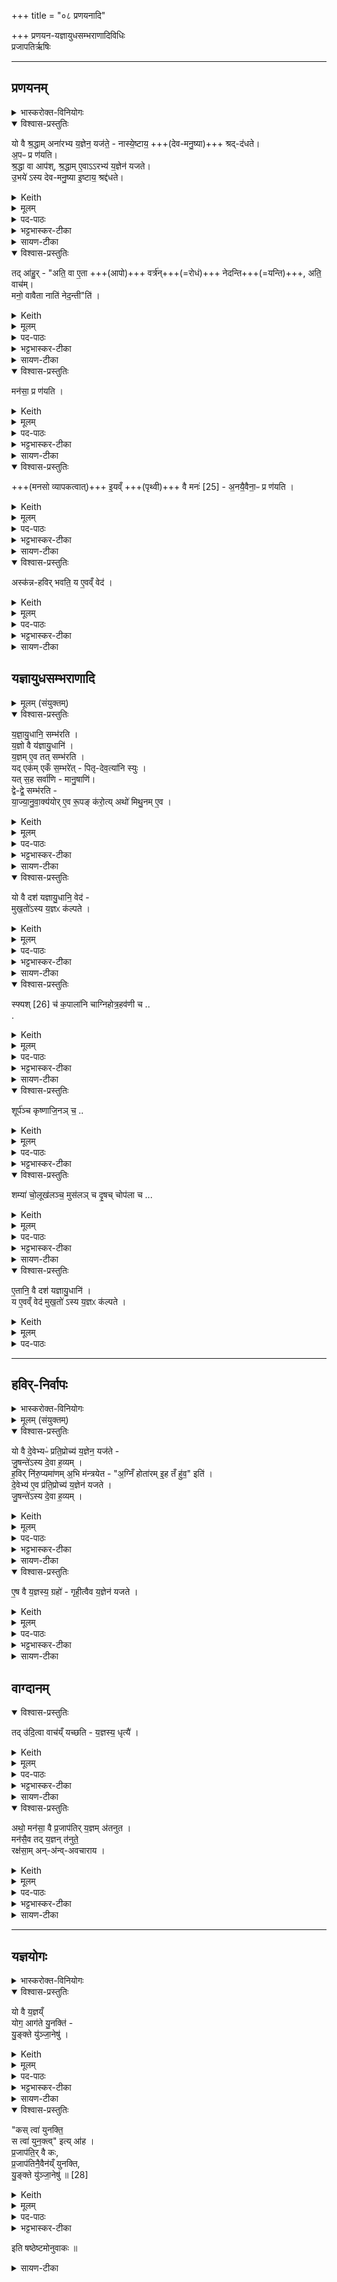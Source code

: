 +++
title = "०८ प्रणयनादि"

+++
प्रणयन-यज्ञायुधसम्भराणादिविधिः  
प्रजापतिर्ऋषिः

_______
## प्रणयनम्
<details><summary>भास्करोक्त-विनियोगः</summary>

1अपां प्रणयनं विधातुमाह - यो वा इत्यादि ॥ 
</details>
<details open><summary>विश्वास-प्रस्तुतिः</summary>

यो वै श्र॒द्धाम् अना॑रभ्य य॒ज्ञेन॒ यज॑ते॒ - नास्ये॒ष्टाय॒ +++(देव-मनु॒ष्या)+++ श्रद्-द॑धते।  
अ॒पᳶ प्र ण॑यति।  
श्र॒द्धा वा आप॑श्, श्र॒द्धाम् ए॒वाऽऽरभ्य॑ य॒ज्ञेन॑ यजते।  
उ॒भये॑ ऽस्य देव-मनु॒ष्या इ॒ष्टाय॒ श्रद्द॑धते। 
</details>
<details><summary>Keith</summary>

He who offers sacrifice without faith, they place not faith in his sacrifice. He brings waters forward, the waters are faith; verily with faith he offers sacrifice, and both gods and men place faith in his sacrifice. 
</details>
<details><summary>मूलम्</summary>

यो वै श्र॒द्धामना॑रभ्य य॒ज्ञेन॒ यज॑ते  ।  
नास्ये॒ष्टाय॒ श्रद्द॑धते ।  
अ॒पᳶ प्र ण॑यति ।  
श्र॒द्धा वा आपः॑ । 
श्र॒द्धामे॒वाऽऽरभ्य॑ य॒ज्ञेन॑ यजते ।  
उ॒भये॑ऽस्य देवमनु॒ष्या इ॒ष्टाय॒ श्रद्द॑धते   
</details>
<details><summary>पद-पाठः</summary>

यः । वै । श्र॒द्धामिति॑ श्रत्-धाम् । अना॑र॒भ्येत्यना॑-र॒भ्य॒ । य॒ज्ञेन॑ । यज॑ते ।   
न । अ॒स्य॒ । इ॒ष्टाय॑ । श्रत् । द॒ध॒ते॒ ।  
अ॒पः । प्रेति॑ । न॒य॒ति॒ ।   
श्र॒द्धेति॑ श्रत्-धा । वै । आपः॑ ।   
श्र॒द्धामिति॑ श्रत्-धाम् । ए॒व । आ॒रभ्येत्या॑-रभ्य॑ । य॒ज्ञेन॑ । य॒ज॒ते॒ ।   
उ॒भये॑ । अ॒स्य॒ । दे॒व॒म॒नु॒ष्या इति॑ देव-म॒नु॒ष्याः । इ॒ष्टाय॑ । श्रत् । द॒ध॒ते॒ ।   

</details>

<details><summary>भट्टभास्कर-टीका</summary>

'श्रदन्तरोरुपसर्गवद्वृत्तिः' इति दधातेः 'आतश्चोपसर्गे' इत्यङ् । अनारभ्यासन्निधाष्य न श्रद्दधते देवा मनुष्याश्च । विशिष्टदेशमन्त्रक्रमपाठसाधनं प्रणयनम् । 'श्रद्धा वा आपः' इति शोधकत्वेन श्रद्धाजनकत्वात् ।
</details>

<details><summary>सायण-टीका</summary>

सप्तमे देवतापरिग्रहादिरुक्तः। अष्टमे यज्ञायुधसंभृतिरुच्यते।  

तत्र प्रथमं तावदपां प्रणयनं विधातुं प्रस्तौति-  
यो वै श्रद्धामिति। यो यजमानो मनसि देवतादिविषयां श्रद्धामसंनिधाप्य यष्टुं प्रयुङ्क्ते तदीयमिष्टं देवा ऋत्विजश्च न विश्वसन्ति।  

विधत्ते- अपः प्रेति।  
अपां श्रद्धाहेतुत्वमैतरेयिणः समामनन्ति - “आपो ह्यस्मै श्रद्धां संनमन्ते पुण्याय कर्मणे” इति। प्रत्यक्षं चैतत्स्नानाचमनादियुक्तस्य देवपूजादावैकाग्न्यातिशयदर्शनात्। अतोऽपां प्रणयनेन श्रद्धाया उपस्थापितत्वाद्देवानामृत्विजां चैतदीये यज्ञे विश्वासो युक्तः। यद्यपि पौरोडाशिककाण्डेऽध्वर्युकर्तृकमिदं प्रणयनं विहितं तथाऽपि शाखाभेदादपुनरुक्तिः। शाखाभेदश्चाऽऽपस्तम्बेन तत्रत्यमन्त्राणां साकल्येनानुवादाद्विधिपुनरुक्तिबाहुल्याच्चावगन्तव्यः।  
</details>

<details open><summary>विश्वास-प्रस्तुतिः</summary>

तद् आ॑हु॒र् - "अति॒ वा ए॒ता +++(आपो)+++ वर्त्र॑न्+++(=रोधं)+++ नेदन्ति+++(=यन्ति)+++, अति॒ वाच॑म्।   
मनो॒ वावैता नाति॑ नेद॒न्ती"ति॑ ।  
</details>
<details><summary>Keith</summary>

They say, 'They foam over the barrier, they foam over speech, but over mind they do not foam.' 
</details>
<details><summary>मूलम्</summary>

तदा॑हु॒रति॒ वा ए॒ता वर्त्र॑म्
नेद॒न्त्य् अति॒ वाच॑म् ।  
मनो॒ वावैताः  ।
नाति॑ नेद॒न्तीति॑ ।  
</details>
<details><summary>पद-पाठः</summary>

तत् । आ॒हुः॒ ।   
अतीति॑ । वै । ए॒ताः । वर्त्र॑म् ।  
ने॒द॒न्ति॒ । अतीति॑ । वाच॑म् ।   
मनः॑ । वाव । ए॒ताः ।  
न । अतीति॑ । ने॒द॒न्ति॒ । इति॑ । 
</details>

<details><summary>भट्टभास्कर-टीका</summary>

तदाहुरित्यादि । **वर्त्रं** शरीरेन्द्रियवृत्तिः । **एता** आपस् **तद् अतिनेदन्ति** अतिगछन्ति अतिव्याप्य वर्तन्ते । णिदृ णेदृ गतादिषु ।  

वागिन्द्रियं चातिनेदन्ति, मनइन्द्रियं तु नातिनेदन्ति नातिवर्तन्ते। 
</details>

<details><summary>सायण-टीका</summary>

पृथिवीं च मनसा ध्यायतीति सूत्रकारेण प्रणयनकाले ध्यानमुक्तं, तदिदं विधातुं विधत्ते -  
तदाहुरिति। तत्तत्रापां प्रणयने केचिदभिज्ञा इत्याहुः। किमिति। एता आपो वर्त्रं शरीरस्य वृत्तिमतिनेदन्ति अतिक्रामन्ति, वाचमप्यतिक्रामन्ति, न खलु प्रवहन्तीनां नद्यादिगतानामपां निवारणं शरीरेण वाचा वा कर्तुं शक्यते। मन एवैकमेता आपो नातिक्रामन्तीति। तदुत्तरत्र स्पष्टी करिष्यते।  
</details>

<details open><summary>विश्वास-प्रस्तुतिः</summary>

मन॑सा॒ प्र ण॑यति ।
</details>
<details><summary>Keith</summary>

He brings them forward with mind; 
</details>
<details><summary>मूलम्</summary>

मन॑सा॒ प्र ण॑यति ।
</details>
<details><summary>पद-पाठः</summary>

मन॑सा । प्रेति॑ । न॒य॒ति॒ । 
</details>

<details><summary>भट्टभास्कर-टीका</summary>

तस्मान्मनसा प्रणयतीत्याहुः ।
</details>

<details><summary>सायण-टीका</summary>

विधत्ते -  
मनसेति। पृथिवीं ध्यायन्निति शेषः। ब्राह्मणान्तरमनुसृत्य सूत्रकारेणोक्तत्वात्।  
</details>

<details open><summary>विश्वास-प्रस्तुतिः</summary>

+++(मनसो व्यापकत्वात्)+++ इ॒यव्ँ +++(पृथ्वी)+++ वै मनः॑ [25] - अ॒नयै॒वैना॒ᳶ प्र ण॑यति ।
</details>
<details><summary>Keith</summary>

mind is this (earth) [1]; verily with this (earth) he brings them forward. 
</details>
<details><summary>मूलम्</summary>

इ॒यव्ँवै मनः॑ [25] । 

अ॒नयै॒वैना॒ᳶ प्र ण॑यति ।
</details>

<details><summary>पद-पाठः</summary>

इ॒यम् । वै । मनः॑ ।  
अ॒नया॑ । ए॒व । ए॒नाः॒ । प्रेति॑ । न॒य॒ति॒ । 

</details>

<details><summary>भट्टभास्कर-टीका</summary>

इयं वा इत्यादि । मनसो व्यापकत्वात् ।
</details>

<details><summary>सायण-टीका</summary>

अनतिक्रमणमुपपादयति-  
इयं वा इति। मनसाः पृथिवीवद्व्याप्तुं शक्यत्वात्पृथिवीत्वम्। न हि नद्यादिगता आपः पृथिव्या अतिक्रमणे शक्ताः।  
</details>

<details open><summary>विश्वास-प्रस्तुतिः</summary>

अस्क॑न्न-हविर् भवति॒ य ए॒वव्ँ वेद॑ ।
</details>
<details><summary>Keith</summary>

The sacrifice of him who knows thus does not spill. 
</details>
<details><summary>मूलम्</summary>

अस्क॑न्नहविर्भवति॒ य ए॒वव्ँ वेद॑ ।  
</details>
<details><summary>पद-पाठः</summary>

अस्क॑न्नहवि॒रित्यस्क॑न्न-ह॒विः॒ । भ॒व॒ति॒ ।   
यः । ए॒वम् । वेद॑ ।
</details>

<details><summary>भट्टभास्कर-टीका</summary>

अस्कन्नहविरिति । पृथिव्यात्मना व्यापकेन मनसा धृतत्वाद् अपाम् ॥
</details>

<details><summary>सायण-टीका</summary>

मनसा प्रणयनस्य वेदनं प्रशंसति - अस्कन्नहविरिति।  
</details>


## यज्ञायुधसम्भराणादि


<details><summary>मूलम् (संयुक्तम्)</summary>

यज्ञायु॒धानि॒ सम्भ॑रति य॒ज्ञो वै य॑ज्ञायु॒धानि॑ य॒ज्ञमे॒व तत्सम्भ॑रति
यदेक॑मेकँ स॒म्भरे॑त्पितृदेव॒त्या॑नि स्युः
यत् स॒ह सर्वा॑णि मानु॒षाणि॒ द्वेद्वे॒ सम्भ॑रति याज्यानुवा॒क्य॑योरे॒व रू॒पङ्क॑रो॒ति 
</details>
<details open><summary>विश्वास-प्रस्तुतिः</summary>

य॒ज्ञा॒यु॒धानि॒ सम्भ॑रति ।  
य॒ज्ञो वै य॑ज्ञायु॒धानि॑ ।    
य॒ज्ञम् ए॒व तत् सम्भ॑रति ।  
यद् एक॑म् एकँ स॒म्भरे॑त् - पितृ-देव॒त्या॑नि स्युः ।   
यत् स॒ह सर्वा॑णि - मानु॒षाणि॑।  
द्वे-द्वे॒ सम्भ॑रति -  
या॒ज्या॒नु॒वा॒क्य॑योर् ए॒व रू॒पङ् क॑रो॒त्य् अथो॑ मिथु॒नम् ए॒व ।
</details>
<details><summary>Keith</summary>

He collects the weapons of the sacrifice;  
the weapons of the sacrifice are the sacrifice;  
verily he collects the sacrifice.  
If he were to collect them one by one,  
they would have the Pitrs as their divinity; 
if all together, (they would have) men as their divinity.  
He collects them in pairs, and so he makes the form of the Yajya and the Anuvakya,  
and thus there is a pair. 
</details>
<details><summary>मूलम्</summary>

य॒ज्ञा॒यु॒धानि॒ सम्भ॑रति ।  
य॒ज्ञो वै य॑ज्ञायु॒धानि॑ ।    
य॒ज्ञमे॒व तत्सम्भ॑रति ।  
यदेक॑मेकँ स॒म्भरे॑त्पितृदेव॒त्या॑नि स्युः ।   
यत् स॒ह सर्वा॑णि मानु॒षाणि॒, द्वेद्वे॒ सम्भ॑रति -  
या॒ज्या॒नु॒वा॒क्य॑योरे॒व रू॒पङ्क॑रो॒त्यथो॑ मिथु॒नमे॒व ।
</details>

<details><summary>पद-पाठः</summary>

य॒ज्ञा॒यु॒धानीति॑ यज्ञ-आ॒यु॒धानि॑ । समिति॑ । भ॒र॒ति॒ ।  

य॒ज्ञः । वै । य॒ज्ञा॒यु॒धानीति॑ यज्ञ-आ॒यु॒धानि॑ ।   

य॒ज्ञम् । ए॒व । तत् । समिति॑ । भ॒र॒ति॒ ।  

यत् । एक॑मेक॒मित्येक॑म्-ए॒क॒म् । स॒म्भरे॒दिति॑ सम्-भरे॑त् । पि॒तृ॒दे॒व॒त्या॑नीति॑ पितृ-दे॒व॒त्या॑नि । स्युः॒ ।  

यत् । स॒ह । सर्वा॑णि । मा॒नु॒षाणि॑ ।  
द्वेद्वे॒ इति॒ द्वे-द्वे॒ । समिति॑ । भ॒र॒ति॒ । 

या॒ज्या॒नु॒वा॒क्य॑यो॒रिति॑ याज्या-अ॒नु॒वा॒क्य॑योः । ए॒व । रू॒पम् । क॒रो॒ति॒ ।   

अथो॒ इति॑ । मि॒थु॒नम् । ए॒व ।

</details>

<details><summary>भट्टभास्कर-टीका</summary>

2यज्ञायुधानीत्यादि ॥ तदधीनत्वाद्यज्ञनिवृत्तेस्ताच्छब्द्यम् । एकैकप्रयोगे पितृदेवत्यानि पात्राणि स्युः । सर्वेषां सह प्रयोगे मानुषाणि स्युः । तस्माद्द्वेद्वे प्रयुनक्ति । द्वित्वान्वयाद्याज्यानुवाक्यारूपलाभः ।

अथो अपि च । द्वित्वान्वयेन मिथुनत्वमेव सम्पद्यते ।
</details>

<details><summary>सायण-टीका</summary>

विधत्ते -  
यज्ञायुधानीति। वक्ष्यमाणानि स्फ्यकपालादीनि यज्ञस्य साधनत्वादायुधानीत्युच्यन्ते। तान्यध्वर्युः संपादयेत्। साध्यसाधनयोरभेदोपचाराद्यज्ञस्यैव तदायुधत्वम्। तत्तेनाऽऽयुधसंपादनेन यज्ञमेव संपादयति।  
अत्रऽऽयुधानां प्रयोगस्त्रिविधः। एकैकस्य प्रयोगः सर्वेषां सह प्रयोगो द्वयो-र्द्वयोः प्रयोगश्चेति। 

तत्र तृतीयं विधातुमितरपक्षौ निन्दति -  
यदेकमेकमिति। ईदृशौ पैतृकमानुषपात्रप्रयोगौ गृह्यकारेण दर्शितौ - द्वंद्वं व्यञ्चि पात्राणि प्रयुनक्ति देवसंयुक्तानि सकृदेव मनुष्यसंयुक्तान्येकैकशः पितृसंयुक्तानीति।  

विधत्ते -  
द्वेद्वे इति। द्वित्वसाम्येन याज्यानुवाक्यारूपत्वं स्रीपुरुषात्मकमिथुनत्वं च। 
</details>

<details open><summary>विश्वास-प्रस्तुतिः</summary>

यो वै दश॑ यज्ञायु॒धानि॒ वेद॑ -  
मुख॒तो॑ऽस्य य॒ज्ञᳵ क॑ल्पते ।
</details>
<details><summary>Keith</summary>

If a man knows the ten weapons of the sacrifice, his sacrifice is in order at the beginning. 
</details>
<details><summary>मूलम्</summary>

यो वै दश॑ यज्ञायु॒धानि॒ वेद॑ मुख॒तो॑ऽस्य य॒ज्ञᳵ क॑ल्पते ।
</details>

<details><summary>पद-पाठः</summary>

यः । वै । दश॑ । य॒ज्ञा॒यु॒धानीति॑ यज्ञ-आ॒यु॒धानि॑ । वेद॑ ।   
मु॒ख॒तः । अ॒स्य॒ । य॒ज्ञः । क॒ल्प॒ते॒ ।
</details>


<details><summary>भट्टभास्कर-टीका</summary>

यो वै दशेत्यादि । स्फ्यादयो दश । यज्ञायुधानि यागारम्भे यो वेद, अस्य यज्ञारम्भ एव यज्ञस्सम्पद्यते; तदात्मकत्वाद्यज्ञस्य । 'आद्यादिभ्यस्तसिः' ।
</details>

<details><summary>सायण-टीका</summary>

संपादयनीयानां यज्ञायुधानां स्वरूपविशेषं विधातुं तद्वेदनं प्रशंसति -  
यो वै दशेति। यो यजमानो मुखतो यज्ञारम्भे दशैतानि संपादनीयानीत्यनुसंधत्तेऽस्य यज्ञो निर्विघ्नेनानुष्ठानक्षमो भवति।  
</details>

<details open><summary>विश्वास-प्रस्तुतिः</summary>

स्फ्यश् [26] च॑ क॒पाला॑नि चाग्निहोत्र॒हव॑णी च  ..  
.  
</details>
<details><summary>Keith</summary>

The wooden sword [2], the potsherds, the offering-spoon, 
</details>
<details><summary>मूलम्</summary>

स्फ्यश् [26] च॑ क॒पाला॑नि चाग्निहोत्र॒हव॑णी च  .  ..  
</details>
<details><summary>पद-पाठः</summary>

स्फ्यः । च॒ । क॒पाला॑नि । च॒ । अ॒ग्नि॒हो॒त्र॒हव॒णीत्य॑ग्निहोत्र-हव॑नी । च॒ । 
</details>

<details><summary>भट्टभास्कर-टीका</summary>

कानि पुनस्तनीत्याह - स्फ्यश्छेदनादिकृत् । कपालानि हविरधिश्रयणार्थानि । अग्निहोत्रहवणी हविर्निर्वपणाद्यथा ।
</details>

<details><summary>सायण-टीका</summary>

आयुधविशेषस्वरूपाणि विधत्ते-  
स्फ्यश्चेति। स्फ्यो नाम बाहुमात्रः खड्गाकारः काष्ठविशेषः । कपालानि भाण्डलेशसदृशानि। अग्निहोत्रहवणीलक्षणं सूत्रकार आह - वैकङ्कत्यग्निहोत्रहवणी बाहुमात्र्यरत्निमात्री वा प्रसृताकृतिरिति। 
</details>

<details open><summary>विश्वास-प्रस्तुतिः</summary>

शूर्प॑ञ्च कृष्णाजि॒नञ् च॒ ..  
</details>
<details><summary>Keith</summary>

the basket, the black antelope skin, 
</details>
<details><summary>मूलम्</summary>

शूर्प॑ञ्च कृष्णाजि॒नञ् च॒ ..  
</details>
<details><summary>पद-पाठः</summary>

शूर्प॑म् । च॒ । कृ॒ष्णा॒जि॒नमिति॑ कृष्ण-अ॒जि॒नम् । च॒ । 
</details>

<details><summary>भट्टभास्कर-टीका</summary>

शूर्पं परावपनार्थम् । कृष्णाजिनं कृष्णमृगचर्म उलूखलाद्यधिकरणम् ।
</details>


<details open><summary>विश्वास-प्रस्तुतिः</summary>

शम्या॑ चो॒लूख॑लञ्च॒ मुस॑लञ् च
दृ॒षच् चोप॑ला च ...
</details>
<details><summary>Keith</summary>

the pin, the mortar and pestle,
the lower and upper millstones,
</details>
<details><summary>मूलम्</summary>

शम्या॑ चो॒लूख॑लञ्च॒ मुस॑लञ्च
दृ॒षच्चोप॑ला च ...
</details>
<details><summary>पद-पाठः</summary>

शम्या॑ । च॒ । उ॒लूख॑लम् । च॒ । मुस॑लम् । च॒ । दृ॒षत् । च॒ । उप॑ला । च॒ । 
</details>

<details><summary>भट्टभास्कर-टीका</summary>

शम्या समाहननाद्यर्था । उलूखलमवहन्तव्याधिकरणम् ।  
मुसलुमवहननकृत् ।
दृषत्पेष्णाधिकराम् । उपला पेषणी ॥
</details>

<details><summary>सायण-टीका</summary>

शम्या बाहुमात्रो गदाकृतिः काष्ठविशेषः। शिष्टानि शूर्पादीनि लोकप्रसिद्धानि। पुनरपि दशायुधवेदनप्रशंसनमुपसंहारार्थम्। चकाराः परस्परसमुच्चयार्था अनुक्तदशायुधसमुच्छयार्था वा।  

तानि सर्वाण्यापस्तम्बो दर्शयति-  
“उत्तरेण गार्हपत्याहवनीयौ दर्भान्सँस्तीर्य द्वंद्वं न्यञ्चि पात्राणि प्रयुनक्ति दशापराणि दश पूर्वाणि स्फ्यश्च कपालानि चेति यथासमाम्नातपराणि प्रयुज्य स्रुवं जुहुमुपभृतं ध्रुवां वेदं पात्रीमाज्यस्थालीं प्राशित्रहरणमिडापात्रं प्रणीताप्रणयनमिति पूर्वाणि तान्युत्तरेणावशिष्टान्यन्वाहार्यस्थालीमश्मानमुपवेषं प्रातर्दोहपात्राणि” इति।  
</details>

<details open><summary>विश्वास-प्रस्तुतिः</summary>

ए॒तानि॒ वै दश॑ यज्ञायु॒धानि॑  ।  
य ए॒वव्ँ वेद॑ मुख॒तो॑ ऽस्य य॒ज्ञᳵ क॑ल्पते ।
</details>
<details><summary>Keith</summary>

these are the ten weapons of the sacrifice; the sacrifice of him who knows thus is in order at the beginning. 
</details>
<details><summary>मूलम्</summary>

ए॒तानि॒ वै दश॑ यज्ञायु॒धानि॑  ।  
य ए॒वव्ँ वेद॑ मुख॒तो॑ऽस्य य॒ज्ञᳵ क॑ल्पते ।
</details>

<details><summary>पद-पाठः</summary>

ए॒तानि॑ । वै । दश॑ । य॒ज्ञा॒यु॒धानीति॑ यज्ञ-आ॒यु॒धानि॑ ।   
यः । ए॒वम् । वेद॑ ।   
मु॒ख॒तः । अ॒स्य॒ । य॒ज्ञः । क॒ल्प॒ते॒ ।
</details>

_______
## हविर्-निर्वापः
<details><summary>भास्करोक्त-विनियोगः</summary>

3अथ हविर्निर्वपणे कञ्चिद्विशेषमाह - यो वा इत्यादि ॥ 
</details>
<details><summary>मूलम् (संयुक्तम्)</summary>

यो वै दे॒वेभ्यᳶ॑ प्रति॒प्रोच्य॑ य॒ज्ञेन॒ यज॑ते जु॒षन्ते॑ऽस्य दे॒वा ह॒व्यँ ह॒विर्नि॑रु॒प्यमा॑णम॒भि म॑न्त्रयेता॒ग्निँ होता॑रमि॒ह तँ हु॑व॒ इति॑ [27]दे॒वेभ्य॑ ए॒व प्र॑ति॒प्रोच्य॑ य॒ज्ञेन॑ यजते जु॒षन्ते॑ऽस्य दे॒वा ह॒व्यम्। 
</details>
<details open><summary>विश्वास-प्रस्तुतिः</summary>

यो वै दे॒वेभ्यᳶ॑ प्रति॒प्रोच्य॑ य॒ज्ञेन॒ यज॑ते -  
जु॒षन्ते॑ऽस्य दे॒वा ह॒व्यम् ।  
ह॒विर् नि॑रु॒प्यमा॑णम् अ॒भि म॑न्त्रयेत - "अ॒ग्निँ होता॑रम् इ॒ह तँ हु॑व॒" इति॑ ।  
दे॒वेभ्य॑ ए॒व प्र॑ति॒प्रोच्य॑ य॒ज्ञेन॑ यजते ।  
जु॒षन्ते॑ऽस्य दे॒वा ह॒व्यम् ।
</details>
<details><summary>Keith</summary>

If a man sacrifices after announcing the sacrifice to the gods,  
they delight in his sacrifice.  
He should as the oblation is being offered recite (the words),  
'Agni, the priest, him I summon hither' [3].  
Thus he announces the sacrifice to the gods and sacrifices,  
and the gods delight in his sacrifice. 
</details>
<details><summary>मूलम्</summary>

यो वै दे॒वेभ्यᳶ॑ प्रति॒प्रोच्य॑ य॒ज्ञेन॒ यज॑ते -  
जु॒षन्ते॑ऽस्य दे॒वा ह॒व्यम् ।  
ह॒विर्नि॑रु॒प्यमा॑णम॒भि म॑न्त्रयेत ।  


अ॒ग्निँ होता॑रमि॒ह तँ हु॑व॒ इति॑ ।  
दे॒वेभ्य॑ ए॒व प्र॑ति॒प्रोच्य॑ य॒ज्ञेन॑ यजते ।  
जु॒षन्ते॑ऽस्य दे॒वा ह॒व्यम् ।
</details>

<details><summary>पद-पाठः</summary>

यः । वै । दे॒वेभ्यः॑ । प्र॒ति॒प्रोच्येति॑ प्रति-प्रोच्य॑ । य॒ज्ञेन॑ । यज॑ते ।   
जु॒षन्ते॑ । अ॒स्य॒ । दे॒वाः । ह॒व्यम् ।   
ह॒विः । नि॒रु॒प्यमा॑ण॒मिति॑ निः-उ॒प्यमा॑नम् । अ॒भीति॑ । म॒न्त्र॒ये॒त॒ । 

अ॒ग्निम् । होता॑रम् । इ॒ह । तम् । हु॒वे॒ । इति॑ । 

दे॒वेभ्यः॑ । ए॒व । प्र॒ति॒प्रोच्येति॑ प्रति-प्रोच्य॑ । य॒ज्ञेन॑ । य॒ज॒ते॒ ।   

जु॒षन्ते॑ । अ॒स्य॒ । दे॒वाः । ह॒व्यम् ।

</details>

<details><summary>भट्टभास्कर-टीका</summary>

प्रतिप्रोच्य प्रत्यावेद्य जुषन्ते सेवन्ते अस्य हव्यं देवाः । हविर्निरुप्यमाणमित्यादि ।
</details>

<details><summary>सायण-टीका</summary>

यजमानस्याभिमन्त्रणं विधातुं प्रस्तौति-  
यो वै देवेभ्य इति। प्रतिप्रोच्य होष्यामीति प्रतिश्रुत्य।  

विधत्ते-  
हविर्निरुप्यमाणमिति। अग्निँ होतारमित्यादिमन्त्रः पूर्वप्रपाठके मम नामेत्यनुवाके समाम्नातो व्याख्यातश्च। देवानामाह्वातारं तमग्निमिह यज्ञेऽहमाह्वयामि। आ यन्तु देवाः सुमनस्यमाना वियन्तु देवा हविषो मे अस्येत्यस्मिन्नुत्तरार्धे देवेभ्यः प्रतिश्रवणं विस्पष्टम्। अस्य हविषो वियन्तु इदं हविरश्नन्त्वित्यर्थः।  
</details>

<details open><summary>विश्वास-प्रस्तुतिः</summary>

ए॒ष वै य॒ज्ञस्य॒ ग्रहो॑ - गृही॒त्वैव य॒ज्ञेन॑ यजते ।   
</details>
<details><summary>Keith</summary>

This is the taking of the sacrifice and so after taking the sacrifice he sacrifices. 
</details>
<details><summary>मूलम्</summary>

ए॒ष वै य॒ज्ञस्य॒ ग्रहो॑ गृही॒त्वैव य॒ज्ञेन॑ यजते ।   
</details>
<details><summary>पद-पाठः</summary>

ए॒षः । वै । य॒ज्ञस्य॑ । ग्रहः॑ । गृ॒ही॒त्वा । ए॒व । य॒ज्ञेन॑ । य॒ज॒ते॒ । 
</details>

<details><summary>भट्टभास्कर-टीका</summary>

एष वा इत्यादि । एष मन्त्रो यज्ञस्य ग्रहः गृह्यतेनेन यज्ञ इति । तस्माद्गृहीत्वैव यज्ञमनेनाभिमन्त्रणेन; ततो यागमारभते ।
</details>

<details><summary>सायण-टीका</summary>

इदमभिमन्त्रणं पुनः प्रशंसति-  
एष वा इति। एष मन्त्रप्रयोगो यज्ञस्वीकाररूपः। हविषो वियन्त्वित्यनेन देवतामुद्दिश्य द्रव्यत्यागस्य सूचितत्वात्।  
</details>

## वाग्दानम्
<details open><summary>विश्वास-प्रस्तुतिः</summary>

तद् उ॑दि॒त्वा वाच॑य्ँ यच्छति - य॒ज्ञस्य॒ धृत्यै॑ ।  
</details>
<details><summary>Keith</summary>

After speaking he remains silent, to support the sacrifice. 
</details>
<details><summary>मूलम्</summary>

तदु॑दि॒त्वा वाच॑य्ँयच्छति य॒ज्ञस्य॒ धृत्यै॑ ।  
</details>
<details><summary>पद-पाठः</summary>

तत् । उ॒दि॒त्वा । वाच॑म् । य॒च्छ॒ति॒ । य॒ज्ञस्य॑ । धृत्यै॑ । 
</details>

<details><summary>भट्टभास्कर-टीका</summary>

तदुदित्वा तद्वचनानन्तरं वाचं यच्छत्यवचनो भवति यज्ञस्य धृत्यै गृहीतस्य यज्ञस्याविस्रंसनाय ।
</details>

<details><summary>सायण-टीका</summary>

यजमानस्य मौनं विधत्ते -  
तदुदित्वेति। तदभिमन्त्रणमन्त्रवाक्यम्। मौनेन यज्ञो बहिरप्रकाशितत्वाद्धृतो भवति।  
</details>


<details open><summary>विश्वास-प्रस्तुतिः</summary>

अथो॒ मन॑सा॒ वै प्र॒जाप॑तिर् य॒ज्ञम् अ॑तनुत ।  
मन॑सै॒व तद् य॒ज्ञन् त॑नुते॒  
रक्ष॑सा॒म् अन्-अ॑न्व्-अवचाराय ।
</details>
<details><summary>Keith</summary>

Now Prajapati performed the sacrifice with mind; verily he performs the sacrifice with mind to prevent the Raksases following. 
</details>
<details><summary>मूलम्</summary>

अथो॒ मन॑सा॒ वै प्र॒जाप॑तिर्य॒ज्ञम॑तनुत ।  
मन॑सै॒व तद्य॒ज्ञन्त॑नुते॒ रक्ष॑सा॒मन॑न्ववचाराय ।
</details>
<details><summary>पद-पाठः</summary>

अथो॒ इति॑ । मन॑सा । वै । प्र॒जाप॑ति॒रिति॑ प्र॒जा-प॒तिः॒ । य॒ज्ञम् । अ॒त॒नु॒त॒ ।  
मन॑सा । ए॒व । तत् । य॒ज्ञम् । त॒नु॒ते॒ । रक्ष॑साम् । अन॑न्ववचारा॒येत्यन॑नु-अ॒व॒चा॒रा॒य॒ ।
</details>

<details><summary>भट्टभास्कर-टीका</summary>

अथो अपि च प्रजापतिरिव मनसैवायं यज्ञं तनितुमर्हति किं वाचा । एवं हि क्रियमाणं रक्षसाम् अनन्ववचारायाननुप्रवेशाय भवति ॥
</details>

<details><summary>सायण-टीका</summary>

पुनरपि मौनं प्रशंसति -  
अथो मनसेति। सति वाग्व्यापारे विवक्षितशब्दविशेषतदर्थचिन्तया तत्प्रसक्तानुप्रसक्तचिन्तया च विक्षिप्तं मनः प्रकृताद्यज्ञात्स्खलति। अतः प्रजापतिरविक्षेपाय मनसैव यज्ञमकरोत्। तद्वद्यजमानोऽपि तत्तेन मैनेन यज्ञं तनुते। तथा सति स्खलनाभावाद्रक्षसामत्र प्रचारो न भवति।  
</details>

_______
## यज्ञयोगः
<details><summary>भास्करोक्त-विनियोगः</summary>

4अथ यज्ञयोगं विदधाति - यो वा इत्यादि ॥ 
</details>
<details open><summary>विश्वास-प्रस्तुतिः</summary>

यो वै य॒ज्ञय्ँ  
योग॒ आग॑ते यु॒नक्ति॑ -  
यु॒ङ्क्ते यु॑ञ्जा॒नेषु॑ ।
</details>
<details><summary>Keith</summary>

He who yokes the sacrifice when the yoking (time) arrives yokes it indeed among the yokers. 
</details>
<details><summary>मूलम्</summary>

यो वै य॒ज्ञय्ँयोग॒ आग॑ते यु॒नक्ति॑ यु॒ङ्क्ते यु॑ञ्जा॒नेषु॑ ।
</details>
<details><summary>पद-पाठः</summary>

यः । वै । य॒ज्ञम् । योगे॑ । आग॑त॒ इत्या-ग॒ते॒ । यु॒नक्ति॑ । यु॒ङ्क्ते । यु॒ञ्जा॒नेषु॑ ।
</details>

<details><summary>भट्टभास्कर-टीका</summary>

योगे यागकाल आगते यज्ञं यो युनक्ति बध्नाति, अयमेव युञ्जानेषु यजमानेषु मध्ये युङ्क्ते युङ्क्त इति व्यपदेशमर्हति । यद्वा - युञ्जानेष्वात्मानं योजयति ।
</details>

<details><summary>सायण-टीका</summary>

यज्ञयोगविधिमनुन्नेतुं प्रस्तौति-  
यो वै यज्ञमिति। यो यजमानो यज्ञयोगकाले समागते सत्यप्रमत्तो यज्ञं युनक्ति स एव युञ्जानेषु यजमानेषु युङ्क्त इति व्यपदेशमर्हति। अकाले तु योगः कृतोऽप्यकृत एव स्यात्।  
</details>

<details open><summary>विश्वास-प्रस्तुतिः</summary>

"कस् त्वा॑ युनक्ति॒  
स त्वा॑ युन॒क्त्व्" इत्य् आ॑ह ।   
प्र॒जाप॑ति॒र् वै कः,  
प्र॒जाप॑तिनै॒वैन॑य्ँ युनक्ति,  
यु॒ङ्क्ते यु॑ञ्जा॒नेषु॑ ॥ [28]
</details>
<details><summary>Keith</summary>

'Who (ka) yoketh thee? Let him yoke thee', he says. Ka is Prajapati--verily by Prajapati he yokes it; he yokes indeed among the yokers.
</details>
<details><summary>मूलम्</summary>

कस्त्वा॑ युनक्ति॒ स त्वा॑ युन॒क्त्वित्या॑ह ।   
प्र॒जाप॑ति॒र्वै कः ...  
प्र॒जाप॑तिनै॒वैन॑य्ँयुनक्ति यु॒ङ्क्ते यु॑ञ्जा॒नेषु॑ ॥ [28]
</details>
<details><summary>पद-पाठः</summary>

कः । त्वा॒ । यु॒न॒क्ति॒ ।  
सः । त्वा॒ । यु॒न॒क्तु॒ । इति॑ । आ॒ह॒ ।  
प्र॒जाप॑ति॒रिति॑ प्र॒जा-प॒तिः॒ । वै । कः । प्
र॒जाप॑ति॒नेति॑ प्र॒जा-प॒ति॒ना॒ । ए॒व । ए॒न॒म् । यु॒न॒क्ति॒ । यु॒ङ्क्ते । यु॒ञ्जा॒नेषु॑ ॥ 
</details>

<details><summary>भट्टभास्कर-टीका</summary>

मन्त्रपदमिदनीं व्याचष्टे - कस्त्वेति । गतम् ॥
</details>

इति षष्ठेष्टमोनुवाकः ॥  

<details><summary>सायण-टीका</summary>

योगविध्युन्नयनमभिप्रेत्य तत्र करणभूतं मन्त्रमुदाहृत्य व्याचष्टे-  

कस्त्वा युनक्तीति। अयमपि मन्त्रः पूर्वप्रपाठके समाम्नातः। यः प्रजापतिः सर्वदा सर्वेषां यजमानानां यज्ञं युनक्ति स एवाद्य मदीयं यज्ञं युनक्तु रथेऽश्वमिव मयि यज्ञं संबध्नातु। अनेन मन्त्रेण यज्ञं युञ्ज्यादित्युन्नीतो विधिः।  
इति षष्ठेष्टमोनुवाकः ॥  

</details>
